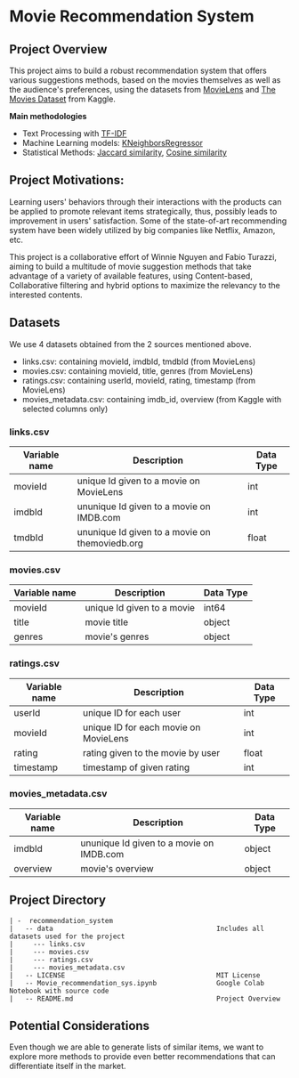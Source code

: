# Movie Recommendation System

## Project Overview
This project aims to build a robust recommendation system that offers various suggestions methods, based on the movies themselves as well as the audience's preferences, using the datasets from [MovieLens](https://grouplens.org/datasets/movielens/25m/) and [The Movies Dataset](https://www.kaggle.com/rounakbanik/the-movies-dataset) from Kaggle.

**Main methodologies**
- Text Processing with [TF-IDF](https://scikit-learn.org/stable/modules/generated/sklearn.feature_extraction.text.TfidfVectorizer.html)
- Machine Learning models: [KNeighborsRegressor](https://scikit-learn.org/stable/modules/generated/sklearn.neighbors.KNeighborsRegressor.html)
- Statistical Methods: [Jaccard similarity](https://scikit-learn.org/stable/modules/generated/sklearn.metrics.jaccard_score.html#:~:text=Jaccard%20similarity%20coefficient%20score.,set%20of%20labels%20in%20y_true%20.), [Cosine similarity](https://scikit-learn.org/stable/modules/generated/sklearn.metrics.pairwise.cosine_similarity.html)

## Project Motivations:
Learning users' behaviors through their interactions with the products can be applied to promote relevant items strategically, thus, possibly leads to improvement in users' satisfaction. Some of the state-of-art recommending system have been widely utilized by big companies like Netflix, Amazon, etc. 

This project is a collaborative effort of Winnie Nguyen and Fabio Turazzi, aiming to build a multitude of movie suggestion methods that take advantage of a variety of available features, using Content-based, Collaborative filtering and hybrid options to maximize the relevancy to the interested contents. 

## Datasets
We use 4 datasets obtained from the 2 sources mentioned above. 

- links.csv: containing movieId, imdbId, tmdbId (from MovieLens)
- movies.csv: containing movieId, title, genres (from MovieLens)
- ratings.csv: containing userId, movieId, rating, timestamp (from MovieLens)
- movies_metadata.csv: containing imdb_id, overview (from Kaggle with selected columns only)

### links.csv
Variable name | Description | Data Type
------------------ | ------------------------------------------------ | ---------
movieId | unique Id given to a movie on MovieLens | int
imdbId | ununique Id given to a movie on IMDB.com | int
tmdbId | ununique Id given to a movie on themoviedb.org | float

### movies.csv
Variable name | Description | Data Type
--------- | ------------------------------------------------ | ---------
movieId | unique Id given to a movie | int64
title | movie title | object
genres | movie's genres | object

### ratings.csv
Variable name | Description | Data Type
--------- | ------------------------------------------------ | ---------
userId | unique ID for each user | int
movieId | unique ID for each movie on MovieLens | int
rating | rating given to the movie by user | float
timestamp | timestamp of given rating | int

### movies_metadata.csv 
Variable name | Description | Data Type
--------- | ------------------------------------------------ | ---------
imdbId | ununique Id given to a movie on IMDB.com | object
overview | movie's overview | object

## Project Directory
```
| -  recommendation_system        
|   -- data                                         Includes all datasets used for the project
|     --- links.csv                                 
|     --- movies.csv
|     --- ratings.csv
|     --- movies_metadata.csv
|   -- LICENSE                                      MIT License
|   -- Movie_recommendation_sys.ipynb               Google Colab Notebook with source code
|   -- README.md                                    Project Overview
```

## Potential Considerations
Even though we are able to generate lists of similar items, we want to explore more methods to provide even better recommendations that can differentiate itself in the market. 



